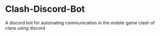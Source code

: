 # Clash-Discord-Bot
A discord bot for automating communication in the mobile game clash of clans using discord
